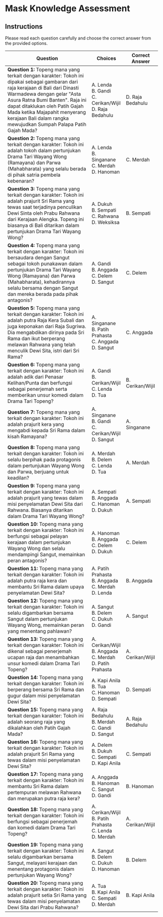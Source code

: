 # Mask Knowledge Assessment

## Instructions
Please read each question carefully and choose the correct answer from the provided options.

| Question | Choices | Correct Answer |
|----------|---------|----------------|
| **Question 1:** Topeng mana yang terkait dengan karakter: Tokoh ini dipakai sebagai gambaran dari raja kerajaan di Bali dari Dinasti Warmadewa dengan gelar "Asta Asura Ratna Bumi Banten". Raja ini dapat ditaklukan oleh Patih Gajah Mada ketika Majapahit menyerang kerajaan Bali dalam rangka mewujudkan Sumpah Palapa Patih Gajah Mada? | A. Lenda<br>B. Gandi<br>C. Cerikan/Wijil<br>D. Raja Bedahulu | D. Raja Bedahulu |
| **Question 2:** Topeng mana yang terkait dengan karakter: Tokoh ini adalah tokoh dalam pertunjukan Drama Tari Wayang Wong (Ramayana) dan Parwa (Mahabharata) yang selalu berada di pihak satria pembela kebenaran? | A. Lenda<br>B. Singanane<br>C. Merdah<br>D. Hanoman | C. Merdah |
| **Question 3:** Topeng mana yang terkait dengan karakter: Tokoh ini adalah prajurit Sri Rama yang tewas saat terjadinya penculikan Dewi Sinta oleh Prabu Rahwana dari Kerajaan Alengka. Topeng ini biasanya di Bali ditarikan dalam pertunjukan Drama Tari Wayang Wong? | A. Dukuh<br>B. Sempati<br>C. Rahwana<br>D. Weksiksa | B. Sempati |
| **Question 4:** Topeng mana yang terkait dengan karakter: Tokoh ini bersaudara dengan Sangut sebagai tokoh punakawan dalam pertunjukan Drama Tari Wayang Wong (Ramayana) dan Parwa (Mahabharata), kehadirannya selalu bersama dengan Sangut dan mereka berada pada pihak antagonis? | A. Gandi<br>B. Anggada<br>C. Delem<br>D. Sangut | C. Delem |
| **Question 5:** Topeng mana yang terkait dengan karakter: Tokoh ini adalah putra Raja Kera Subali dan juga keponakan dari Raja Sugriwa. Dia mengabdikan dirinya pada Sri Rama dan ikut berperang melawan Rahwana yang telah menculik Dewi Sita, istri dari Sri Rama? | A. Singanane<br>B. Patih Prahasta<br>C. Anggada<br>D. Sangut | C. Anggada |
| **Question 6:** Topeng mana yang terkait dengan karakter: Tokoh ini adalah adik dari Penasar Kelihan/Punta dan berfungsi sebagai penerjemah serta memberikan unsur komedi dalam Drama Tari Topeng? | A. Gandi<br>B. Cerikan/Wijil<br>C. Lenda<br>D. Tua | B. Cerikan/Wijil |
| **Question 7:** Topeng mana yang terkait dengan karakter: Tokoh ini adalah prajurit kera yang mengabdi kepada Sri Rama dalam kisah Ramayana? | A. Singanane<br>B. Gandi<br>C. Cerikan/Wijil<br>D. Sangut | A. Singanane |
| **Question 8:** Topeng mana yang terkait dengan karakter: Tokoh ini selalu berpihak pada protagonis dalam pertunjukan Wayang Wong dan Parwa, berjuang untuk keadilan? | A. Merdah<br>B. Delem<br>C. Lenda<br>D. Tua | A. Merdah |
| **Question 9:** Topeng mana yang terkait dengan karakter: Tokoh ini adalah prajurit yang tewas dalam misi penyelamatan Dewi Sita dari Rahwana. Biasanya ditarikan dalam Drama Tari Wayang Wong? | A. Sempati<br>B. Anggada<br>C. Hanoman<br>D. Dukuh | A. Sempati |
| **Question 10:** Topeng mana yang terkait dengan karakter: Tokoh ini berfungsi sebagai pelayan kerajaan dalam pertunjukan Wayang Wong dan selalu mendampingi Sangut, memainkan peran antagonis? | A. Hanoman<br>B. Anggada<br>C. Delem<br>D. Dukuh | C. Delem |
| **Question 11:** Topeng mana yang terkait dengan karakter: Tokoh ini adalah putra raja kera dan membantu Sri Rama dalam upaya penyelamatan Dewi Sita? | A. Patih Prahasta<br>B. Anggada<br>C. Merdah<br>D. Lenda | B. Anggada |
| **Question 12:** Topeng mana yang terkait dengan karakter: Tokoh ini selalu digambarkan bersama Sangut dalam pertunjukan Wayang Wong, memainkan peran yang menentang pahlawan? | A. Sangut<br>B. Delem<br>C. Dukuh<br>D. Gandi | A. Sangut |
| **Question 13:** Topeng mana yang terkait dengan karakter: Tokoh ini dikenal sebagai penerjemah ucapan raja dan menambahkan unsur komedi dalam Drama Tari Topeng? | A. Cerikan/Wijil<br>B. Anggada<br>C. Merdah<br>D. Patih Prahasta | A. Cerikan/Wijil |
| **Question 14:** Topeng mana yang terkait dengan karakter: Tokoh ini berperang bersama Sri Rama dan gugur dalam misi penyelamatan Dewi Sita? | A. Kapi Anila<br>B. Tua<br>C. Hanoman<br>D. Sempati | D. Sempati |
| **Question 15:** Topeng mana yang terkait dengan karakter: Tokoh ini adalah seorang raja yang dikalahkan oleh Patih Gajah Mada? | A. Raja Bedahulu<br>B. Merdah<br>C. Gandi<br>D. Sangut | A. Raja Bedahulu |
| **Question 16:** Topeng mana yang terkait dengan karakter: Tokoh ini adalah prajurit Sri Rama yang tewas dalam misi penyelamatan Dewi Sita? | A. Delem<br>B. Dukuh<br>C. Sempati<br>D. Kapi Anila | C. Sempati |
| **Question 17:** Topeng mana yang terkait dengan karakter: Tokoh ini membantu Sri Rama dalam pertempuran melawan Rahwana dan merupakan putra raja kera? | A. Anggada<br>B. Hanoman<br>C. Sangut<br>D. Gandi | B. Hanoman |
| **Question 18:** Topeng mana yang terkait dengan karakter: Tokoh ini berfungsi sebagai penerjemah dan komedi dalam Drama Tari Topeng? | A. Cerikan/Wijil<br>B. Patih Prahasta<br>C. Lenda<br>D. Merdah | A. Cerikan/Wijil |
| **Question 19:** Topeng mana yang terkait dengan karakter: Tokoh ini selalu digambarkan bersama Sangut, melayani kerajaan dan menentang protagonis dalam pertunjukan Wayang Wong? | A. Sangut<br>B. Delem<br>C. Dukuh<br>D. Hanoman | B. Delem |
| **Question 20:** Topeng mana yang terkait dengan karakter: Tokoh ini adalah prajurit setia Sri Rama yang tewas dalam misi penyelamatan Dewi Sita dari Prabu Rahwana? | A. Tua<br>B. Kapi Anila<br>C. Sempati<br>D. Merdah | B. Kapi Anila |
